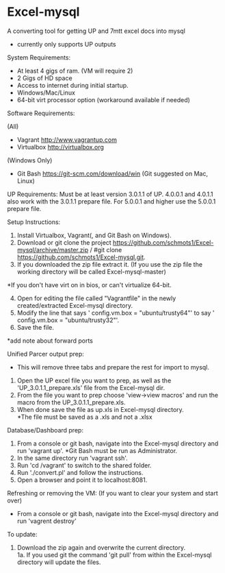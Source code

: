 # Excel-mysql
A converting tool for getting UP and 7mtt excel docs into mysql
* currently only supports UP outputs


System Requirements:

  * At least 4 gigs of ram. (VM will require 2)
  * 2 Gigs of HD space
  * Access to internet during initial startup.
  * Windows/Mac/Linux
  * 64-bit virt processor option (workaround available if needed)

Software Requirements:

(All)
* Vagrant http://www.vagrantup.com
* Virtualbox http://virtualbox.org

(Windows Only)
* Git Bash https://git-scm.com/download/win
(Git suggested on Mac, Linux)

UP Requirements:
Must be at least version 3.0.1.1 of UP.  4.0.0.1 and 4.0.1.1 also work with the 3.0.1.1 prepare file.  For 5.0.0.1 and higher use the 5.0.0.1 prepare file.


Setup Instructions:

1. Install Virtualbox, Vagrant(, and Git Bash on Windows).
2. Download or git clone the project https://github.com/schmots1/Excel-mysql/archive/master.zip / #git clone https://github.com/schmots1/Excel-mysql.git.
3. If you downloaded the zip file extract it. (If you use the zip file the working directory will be called Excel-mysql-master)

*If you don't have virt on in bios, or can't virtualize 64-bit.

4. Open for editing the file called "Vagrantfile" in the newly created/extracted Excel-mysql directory.  
5. Modify the line that says '   config.vm.box = "ubuntu/trusty64"' to say '   config.vm.box = "ubuntu/trusty32"'.
6. Save the file.

*add note about forward ports

Unified Parcer output prep:
* This will remove three tabs and prepare the rest for import to mysql.  

1. Open the UP excel file you want to prep, as well as the 'UP_3.0.1.1_prepare.xls' file from the Excel-mysql dir.  
2. From the file you want to prep choose 'view->view macros' and run the macro from the UP_3.0.1.1_prepare.xls.  
3. When done save the file as up.xls in Excel-mysql directory.  
*The file must be saved as a .xls and not a .xlsx

Database/Dashboard prep:

1. From a console or git bash, navigate into the Excel-mysql directory and run 'vagrant up'.  *Git Bash must be run as Administrator. 
2. In the same directory run 'vagrant ssh'. 
3. Run 'cd /vagrant' to switch to the shared folder.  
4. Run './convert.pl' and follow the instructions.
5. Open a browser and point it to localhost:8081.

Refreshing or removing the VM:
(If you want to clear your system and start over)
* From a console or git bash, navigate into the Excel-mysql directory and run 'vagrent destroy'

To update:

1. Download the zip again and overwrite the current directory.  
1a. If you used git the command 'git pull' from within the Excel-mysql directory will update the files.
